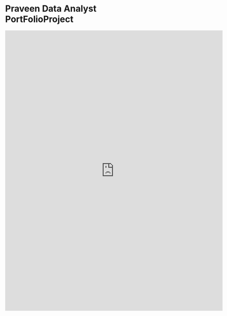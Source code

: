# Praveen Data Analyst PortFolioProject

<iframe width="700" height="900" frameborder="0" scrolling="no" src="https://1drv.ms/x/c/ff571b571f578201/IQNxfSv-L0vRTambJ7Y2MyBdAftqIVxQx8GFTOY7XvFT1Qk?AllowTyping=True&ActiveCell='Dashboard'!B17&wdHideGridlines=True&wdHideHeaders=True&wdDownloadButton=True&wdInConfigurator=True&wdInConfigurator=True"></iframe>
